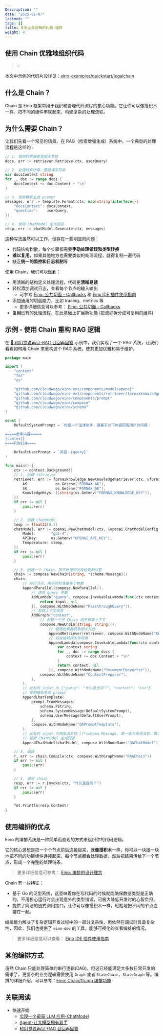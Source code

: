 ```yaml
---
Description: ""
date: "2025-01-07"
lastmod: ""
tags: []
title: 复杂业务逻辑的利器-编排
weight: 4
---
```


## **使用 Chain 优雅地组织代码**

> 💡

本文中示例的代码片段详见：[eino-examples/quickstart/legalchain](https://github.com/cloudwego/eino-examples/blob/main/quickstart/legalchain/main.go)

## **什么是 Chain？**

Chain 是 Eino 框架中用于组织和管理代码流程的核心功能。它让你可以像搭积木一样，把不同的组件串联起来，构建复杂的处理流程。

## **为什么需要 Chain？**

让我们先看一个常见的场景。在 RAG（检索增强生成）系统中，一个典型的处理流程是这样的：

```go
// 1. 使用检索器查找相关文档
docs, err := retriever.Retrieve(ctx, userQuery)

// 2. 处理检索结果，整理成字符串
var docsContext string
for _, doc := range docs {
    docsContext += doc.Content + "\n"
}

// 3. 使用模板生成 prompt
messages, err := template.Format(ctx, map[string]interface{}{
    "docsContext": docsContext,
    "question":    userQuery,
})

// 4. 使用 ChatModel 生成回答
resp, err := chatModel.Generate(ctx, messages)
```

这种写法虽然可以工作，但存在一些明显的问题：

- 代码结构松散，每个步骤都需要**手动处理错误和类型转换**
- **难以复用**，如果其他地方也需要类似的处理流程，就得复制一遍代码
- 缺乏**统一的监控和日志机制**等

使用 Chain，我们可以做到：

- 用清晰的结构定义处理流程，代码更**清晰易读**
- 轻松添加调试日志，查看每个节点的输入输出
  - 可参考 [Eino: 公共切面 - Callbacks](/zh/docs/eino/core_modules/chain_and_graph_orchestration/callbacks_common_aspects) 和 [Eino IDE 插件使用指南](/zh/docs/eino/core_modules/application_development_toolchain/ide_plugin_guide)
- 添加通用的切面能力，比如 tracing、metrics 等
  - 更多详细信息可以参考： [Eino: 公共切面 - Callbacks](/zh/docs/eino/core_modules/chain_and_graph_orchestration/callbacks_common_aspects)
- **复用**已有的处理流程，在此基础上扩展新功能 (把流程拆分成可复用的组件)

## **示例 - 使用 Chain 重构 RAG 逻辑**

在 [🚧 和幻觉说再见-RAG 召回再回答](/zh/docs/eino/quick_start/rag_retrieval_qa) 示例中，我们实现了一个 RAG 系统，让我们看看如何用 Chain 来重构这个 RAG 系统，使其更加优雅和易于维护。

```go
package main

import (
    "context"
    "fmt"
    "os"

    "github.com/cloudwego/eino-ext/components/model/openai"
    "github.com/cloudwego/eino-ext/components/retriever/fornaxknowledge"
    "github.com/cloudwego/eino/components/prompt"
    "github.com/cloudwego/eino/compose"
    "github.com/cloudwego/eino/schema"
)

const (
    DefaultSystemPrompt = `你是一个法律助手，请基于以下内容回答用户的问题：

=====参考内容=====
{context}
====FINISH====
`
    DefaultUserPrompt = `问题：{query}`
)

func main() {
    ctx := context.Background()
    // 1. 创建 retriever
    retriever, err := fornaxknowledge.NewKnowledgeRetriever(ctx, &fornaxknowledge.Config{
        AK:            os.Getenv("FORNAX_AK"),
        SK:            os.Getenv("FORNAX_SK"),
        KnowledgeKeys: []string{os.Getenv("FORNAX_KNOWLEDGE_KEY")},
    })
    if err != nil {
        panic(err)
    }

    // 2. 创建 ChatModel
    temp := float32(0.7)
    chatModel, err := openai.NewChatModel(ctx, &openai.ChatModelConfig{
        Model:       "gpt-4",
        APIKey:      os.Getenv("OPENAI_API_KEY"),
        Temperature: &temp,
    })
    if err != nil {
        panic(err)
    }

    // 3. 创建一个 Chain，用于处理知识库检索和问答
    chain := compose.NewChain[string, *schema.Message]()
    chain.
        // 并行节点，用于同时准备多个参数
        AppendParallel(compose.NewParallel().
            // 透传 query 参数
            AddLambda("query", compose.InvokableLambda(func(ctx context.Context, input string) (string, error) {
                return input, nil
            }), compose.WithNodeName("PassthroughQuery")).
            // 处理上下文信息
            AddGraph("context",
                // 创建一个子 Chain 用于获取上下文
                compose.NewChain[string, string]().
                    // 使用检索器获取相关文档
                    AppendRetriever(retriever, compose.WithNodeName("KnowledgeRetriever")).
                    // 将文档转换为字符串
                    AppendLambda(compose.InvokableLambda(func(ctx context.Context, docs []*schema.Document) (string, error) {
                        var context string
                        for _, doc := range docs {
                            context += doc.Content + "\n"
                        }
                        return context, nil
                    }), compose.WithNodeName("DocumentConverter")),
                compose.WithNodeName("ContextPreparer"),
            ),
        ).
        // 此处的 input 为 {"query": "什么是合同？", "context": "xxx"}
        // 使用模板生成 prompt
        AppendChatTemplate(
            prompt.FromMessages(
                schema.FString,
                schema.SystemMessage(DefaultSystemPrompt),
                schema.UserMessage(DefaultUserPrompt),
            ),
            compose.WithNodeName("QAPromptTemplate"),
        ).
        // 此处的 input 为两条消息的 []*schema.Message, 第一条为系统消息，第二条为用户消息。
        // 使用 ChatModel 生成回答
        AppendChatModel(chatModel, compose.WithNodeName("QAChatModel"))

    // 3. 编译
    r, err := chain.Compile(ctx, compose.WithGraphName("RAGChain"))
    if err != nil {
        panic(err)
    }

    // 4. 调用 chain
    resp, err := r.Invoke(ctx, "什么是合同？")
    if err != nil {
        panic(err)
    }

    fmt.Println(resp.Content)
}
```

## **使用编排的优点**

Eino 的编排系统是一种简单而直观的方式来组织你的代码逻辑。

它的核心思想是把一个个节点前后连接起来，就**像搭积木**一样，你可以一块接一块地把不同的功能组件连接起来。每个节点都会处理数据，然后把结果传给下一个节点，形成一个完整的处理链条。

> 更多详细信息可参考： [Eino: 编排的设计理念](/zh/docs/eino/core_modules/chain_and_graph_orchestration/orchestration_design_principles)

Chain 有一些特征：

- 基于 Go 的泛型系统，这意味着你在写代码的时候就能确保数据类型是正确的，不用担心运行时会出现意外的类型错误，可极大降低开发时的心智负担。
- 提供了简洁的链式调用接口，让你可以像搭积木一样，轻松地把不同的节点连接在一起。

编排能力解决了复杂逻辑开发过程中的一部分复杂性，但依然在调试时具备复杂性，因此，我们也提供了 `eino-dev` 的工具，能够可视化的查看编排的情况。

> 更多详细信息可以查看： [Eino IDE 插件使用指南](/zh/docs/eino/core_modules/application_development_toolchain/ide_plugin_guide)

## 其他编排方式

虽然 Chain 只能处理简单的串行逻辑(DAG)，但这已经能满足大多数日常开发的需求了。更复杂的业务逻辑需要使用 `Graph` 或者 `StateChain`、`StateGraph` 等。编排的详细介绍，可以参考：[Eino: Chain/Graph 编排功能](/zh/docs/eino/core_modules/chain_and_graph_orchestration/chain_graph_introduction)

## **关联阅读**

- 快速开始
  - [实现一个最简 LLM 应用-ChatModel](/zh/docs/eino/quick_start/simple_llm_application)
  - [Agent-让大模型拥有双手](/zh/docs/eino/quick_start/agent_llm_with_tools)
  - [和幻觉说再见-RAG 召回再回答](/zh/docs/eino/quick_start/rag_retrieval_qa)
